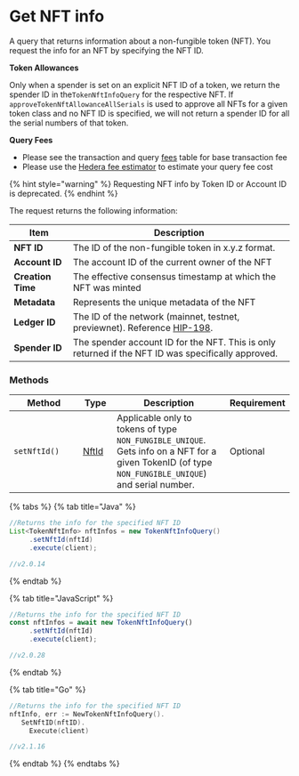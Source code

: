 # Get NFT info

A query that returns information about a non-fungible token (NFT). You request the info for an NFT by specifying the NFT ID.

**Token Allowances**

Only when a spender is set on an explicit NFT ID of a token, we return the spender ID in the`TokenNftInfoQuery` for the respective NFT. If `approveTokenNftAllowanceAllSerials` is used to approve all NFTs for a given token class and no NFT ID is specified, we will not return a spender ID for all the serial numbers of that token.

**Query Fees**

- Please see the transaction and query [fees](../../../networks/mainnet/fees/#transaction-and-query-fees) table for base transaction fee
- Please use the [Hedera fee estimator](https://hedera.com/fees) to estimate your query fee cost

{% hint style="warning" %}
Requesting NFT info by Token ID or Account ID is deprecated.
{% endhint %}

The request returns the following information:

| Item              | Description                                                                                                                                                        |
| ----------------- | ------------------------------------------------------------------------------------------------------------------------------------------------------------------ |
| **NFT ID**        | The ID of the non-fungible token in x.y.z format.                                                                  |
| **Account ID**    | The account ID of the current owner of the NFT                                                                                                                     |
| **Creation Time** | The effective consensus timestamp at which the NFT was minted                                                                                                      |
| **Metadata**      | Represents the unique metadata of the NFT                                                                                                                          |
| **Ledger ID**     | The ID of the network (mainnet, testnet, previewnet). Reference [HIP-198](https://hips.hedera.com/hip/hip-198). |
| **Spender ID**    | The spender account ID for the NFT. This is only returned if the NFT ID was specifically approved.                                 |

### Methods

<table><thead><tr><th width="235">Method</th><th width="75">Type</th><th width="308">Description</th><th>Requirement</th></tr></thead><tbody><tr><td><code>setNftId()</code></td><td><a href="nft-id.md">NftId</a></td><td>Applicable only to tokens of type <code>NON_FUNGIBLE_UNIQUE</code>. Gets info on a NFT for a given TokenID (of type <code>NON_FUNGIBLE_UNIQUE</code>) and serial number.</td><td>Optional</td></tr></tbody></table>

{% tabs %}
{% tab title="Java" %}

```java
//Returns the info for the specified NFT ID
List<TokenNftInfo> nftInfos = new TokenNftInfoQuery()
     .setNftId(nftId)
     .execute(client);

//v2.0.14
```

{% endtab %}

{% tab title="JavaScript" %}

```javascript
//Returns the info for the specified NFT ID
const nftInfos = await new TokenNftInfoQuery()
     .setNftId(nftId)
     .execute(client);

//v2.0.28
```

{% endtab %}

{% tab title="Go" %}

```go
//Returns the info for the specified NFT ID
nftInfo, err := NewTokenNftInfoQuery().
   SetNftID(nftID).
	 Execute(client)

//v2.1.16
```

{% endtab %}
{% endtabs %}
